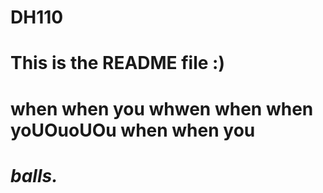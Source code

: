 # DH110

# This is the README file :)

# **when when you whwen when when yoUOuoUOu when when you**

# *balls.*
